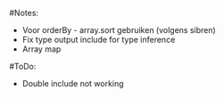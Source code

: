 #Notes:
  - Voor orderBy - array.sort gebruiken (volgens sibren)
  - Fix type output include for type inference
  - Array map 

#ToDo:
  - Double include not working


